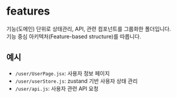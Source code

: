 # features

기능(도메인) 단위로 상태관리, API, 관련 컴포넌트를 그룹화한 폴더입니다.  
기능 중심 아키텍처(Feature-based structure)를 따릅니다.

## 예시

- `/user/UserPage.jsx`: 사용자 정보 페이지
- `/user/userStore.js`: zustand 기반 사용자 상태 관리
- `/user/api.js`: 사용자 관련 API 요청
